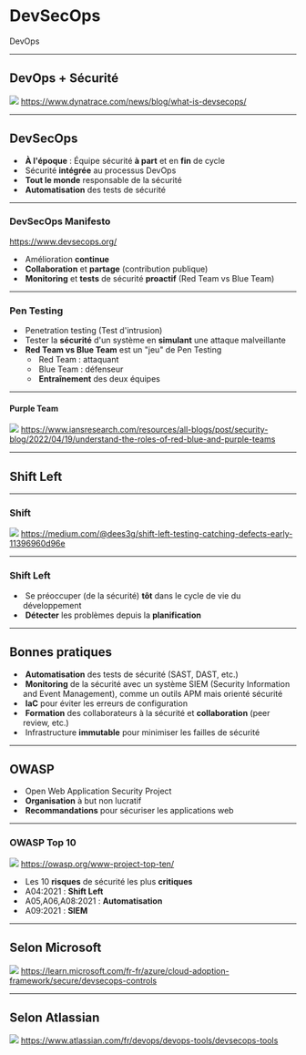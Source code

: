 # DevSecOps

DevOps

---

## DevOps + Sécurité

![](https://dt-cdn.net/images/devsecops-image-2000-6557ba1b00.png)
https://www.dynatrace.com/news/blog/what-is-devsecops/ <!-- .element: class="reference" target="_blank" -->

---

## DevSecOps

- &shy;<!-- .element: class="fragment" --> **À l'époque** : Équipe sécurité **à part** et en **fin** de cycle
- &shy;<!-- .element: class="fragment" --> Sécurité **intégrée** au processus DevOps
- &shy;<!-- .element: class="fragment" --> **Tout le monde** responsable de la sécurité
- &shy;<!-- .element: class="fragment" --> **Automatisation** des tests de sécurité

---

### DevSecOps Manifesto

https://www.devsecops.org/

- &shy;<!-- .element: class="fragment" --> Amélioration **continue**
- &shy;<!-- .element: class="fragment" --> **Collaboration** et **partage** (contribution publique)
- &shy;<!-- .element: class="fragment" --> **Monitoring** et **tests** de sécurité **proactif** (Red Team vs Blue Team)

---

### Pen Testing

- &shy;<!-- .element: class="fragment" --> Penetration testing (Test d'intrusion)
- &shy;<!-- .element: class="fragment" --> Tester la **sécurité** d'un système en **simulant** une attaque malveillante
- &shy;<!-- .element: class="fragment" --> **Red Team vs Blue Team** est un "jeu" de Pen Testing
  - &shy;<!-- .element: class="fragment" --> Red Team : attaquant
  - &shy;<!-- .element: class="fragment" --> Blue Team : défenseur
  - &shy;<!-- .element: class="fragment" --> **Entraînement** des deux équipes

---

#### Purple Team

![](https://sf-cdn.iansresearch.com/sitefinity/images/default-source/blogs/blog-features/red-blue-purple-teams-who-does-what.png) <!-- .element: style="height: 512px" -->
https://www.iansresearch.com/resources/all-blogs/post/security-blog/2022/04/19/understand-the-roles-of-red-blue-and-purple-teams <!-- .element: class="reference" target="_blank" -->

---

## Shift Left

---

### Shift

![](https://miro.medium.com/v2/resize:fit:4800/format:webp/1*dtBnysYjyhnFdD4I-f0IRw.png)
https://medium.com/@dees3g/shift-left-testing-catching-defects-early-11396960d96e <!-- .element: class="reference" target="_blank" -->

---

### Shift Left

- &shy;<!-- .element: class="fragment" --> Se préoccuper (de la sécurité) **tôt** dans le cycle de vie du développement
- &shy;<!-- .element: class="fragment" --> **Détecter** les problèmes depuis la **planification**

---

## Bonnes pratiques

- &shy;<!-- .element: class="fragment" --> **Automatisation** des tests de sécurité (SAST, DAST, etc.)
- &shy;<!-- .element: class="fragment" --> **Monitoring** de la sécurité avec un système SIEM (Security Information and Event Management), comme un outils APM mais orienté sécurité
- &shy;<!-- .element: class="fragment" --> **IaC** pour éviter les erreurs de configuration
- &shy;<!-- .element: class="fragment" --> **Formation** des collaborateurs à la sécurité et **collaboration** (peer review, etc.)
- &shy;<!-- .element: class="fragment" --> Infrastructure **immutable** pour minimiser les failles de sécurité

---

## OWASP

- &shy;<!-- .element: class="fragment" --> Open Web Application Security Project
- &shy;<!-- .element: class="fragment" --> **Organisation** à but non lucratif
- &shy;<!-- .element: class="fragment" --> **Recommandations** pour sécuriser les applications web

---

### OWASP Top 10

![](https://owasp.org/www-project-top-ten/assets/images/mapping.png)
https://owasp.org/www-project-top-ten/ <!-- .element: class="reference" target="_blank" -->

- &shy;<!-- .element: class="fragment" --> Les 10 **risques** de sécurité les plus **critiques**
- &shy;<!-- .element: class="fragment" --> A04:2021 : **Shift Left**
- &shy;<!-- .element: class="fragment" --> A05,A06,A08:2021 : **Automatisation**
- &shy;<!-- .element: class="fragment" --> A09:2021 : **SIEM**

---

## Selon Microsoft

![](https://learn.microsoft.com/fr-fr/azure/cloud-adoption-framework/secure/media/devsecops-controls.png)
https://learn.microsoft.com/fr-fr/azure/cloud-adoption-framework/secure/devsecops-controls <!-- .element: class="reference" target="_blank" -->

---

## Selon Atlassian

![](https://wac-cdn.atlassian.com/dam/jcr:5f26d67b-bed6-4be1-912b-4032de4d06b0/devsecops-diagram.png) <!-- .element: style="height: 512px" -->
https://www.atlassian.com/fr/devops/devops-tools/devsecops-tools <!-- .element: class="reference" target="_blank" -->
